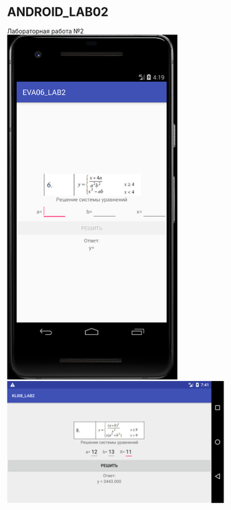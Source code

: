 # ANDROID_LAB02
Лабораторная работа №2
![srcreenshot](screenshot1.png)
![srcreenshot](Screenshot2.png)

